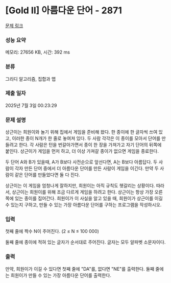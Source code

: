 # [Gold II] 아름다운 단어 - 2871 

[문제 링크](https://www.acmicpc.net/problem/2871) 

### 성능 요약

메모리: 27656 KB, 시간: 392 ms

### 분류

그리디 알고리즘, 집합과 맵

### 제출 일자

2025년 7월 3일 00:23:29

### 문제 설명

<p>상근이는 희원이와 놀기 위해 집에서 게임을 준비해 왔다. 한 종이에 한 글자씩 쓰여 있고, 이러한 종이 N개가 한 줄로 놓여져 있다. 두 사람 각각은 이 종이를 모아서 단어를 만들려고 한다. 각 사람은 턴을 번갈아가면서 종이 한 장을 가져가고 자기 단어의 뒤쪽에 붙인다. 상근이가 게임을 먼저 하고, 더 이상 가져갈 종이가 없으면 게임을 종료한다.</p>

<p>두 단어 A와 B가 있을때, A가 B보다 사전순으로 앞선다면, A는 B보다 아름답다. 두 사람이 각자 만든 단어 중에서 더 아름다운 단어를 만든 사람이 게임을 이긴다. 만약 두 사람이 같은 단어를 만들었다면 둘 다 진다.</p>

<p>상근이는 이 게임을 엄청나게 잘하지만, 희원이는 아직 규칙도 헷갈리는 상황이다. 따라서, 상근이는 희원이를 위해 조금 다르게 게임을 하려고 한다. 상근이는 항상 가장 오른쪽에 있는 종이를 집어간다. 희원이가 이 사실을 알고 있을 때, 희원이가 상근이를 이길 수 있는지 구하고, 만들 수 있는 가장 아름다운 단어를 구하는 프로그램을 작성하시오.</p>

### 입력 

 <p>첫째 줄에 짝수 N이 주어진다. (2 ≤ N ≤ 100 000)</p>

<p>둘째 줄에 종이에 적혀 있는 글자가 순서대로 주어진다. 글자는 모두 알파벳 소문자이다.</p>

### 출력 

 <p>만약, 희원이가 이길 수 있다면 첫째 줄에 "DA"를, 없다면 "NE"를 출력한다. 둘째 줄에는 희원이가 만들 수 있는 가장 아름다운 단어를 출력한다.</p>

